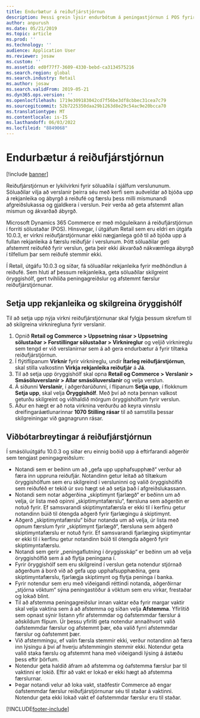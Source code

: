 ```yaml
---
title: Endurbætur á reiðufjárstjórnun
description: Þessi grein lýsir endurbótum á peningastjórnun í POS fyrir Dynamics 365 Commerce.
author: anpurush
ms.date: 05/21/2019
ms.topic: article
ms.prod: ''
ms.technology: ''
audience: Application User
ms.reviewer: josaw
ms.custom: ''
ms.assetid: ed0f77f7-3609-4330-bebd-ca3134575216
ms.search.region: global
ms.search.industry: Retail
ms.author: josaw
ms.search.validFrom: 2019-05-21
ms.dyn365.ops.version: ''
ms.openlocfilehash: 1719e309183042cd7f56be3df8cbbec31cea7c79
ms.sourcegitcommit: 52b7225350daa29b1263d8e29c54ac9e20bcca70
ms.translationtype: MT
ms.contentlocale: is-IS
ms.lasthandoff: 06/03/2022
ms.locfileid: "8849068"
---
```

# <a name="cash-management-improvements"></a>Endurbætur á reiðufjárstjórnun

[!include [banner](includes/banner.md)]


Reiðufjárstjórnun er lykilvirkni fyrir söluaðila í sjálfum verslununum. Söluaðilar vilja að verslanir þeirra séu með kerfi sem auðveldar að bjóða upp á rekjanleika og ábyrgð á reiðufé og færslu þess milli mismunandi afgreiðslukassa og gjaldkera í verslun. Þeir verða að geta afstemmt allan mismun og ákvarðað ábyrgð.


Microsoft Dynamics 365 Commerce er með möguleikann á reiðufjárstjórnun í forriti sölustaðar (POS). Hinsvegar, í útgáfum Retail sem eru eldri en útgáfa 10.0.3, er virkni reiðufjárstjórnunar ekki nægjanlega góð til að bjóða upp á fullan rekjanleika á færslu reiðufjár í verslunum. Þótt söluaðilar geti afstemmt reiðuféð fyrir verslun, geta þeir ekki ákvarðað nákvæmlega ábyrgð í tilfellum þar sem reiðufé stemmir ekki.


Í Retail, útgáfu 10.0.3 og síðar, fá söluaðilar rekjanleika fyrir meðhöndlun á reiðufé. Sem hluti af þessum reikjanleika, geta söluaðilar skilgreint öryggishólf, gert tvíhliða peningagreiðslur og afstemmt færslur reiðufjárstjórnunar.

## <a name="set-up-traceability-and-define-safes"></a>Setja upp rekjanleika og skilgreina öryggishólf

Til að setja upp nýja virkni reiðufjárstjórnunar skal fylgja þessum skrefum til að skilgreina virkniregluna fyrir verslanir.

1. Opnið **Retail og Commerce \> Uppsetning rásar \> Uppsetning sölustaðar \> Forstillingar sölustaðar \> Virknireglur** og veljið virknireglu sem tengd er við verslanirnar sem á að gera endurbætur á fyrir tiltæka reiðufjárstjórnun.
2. Í flýtiflipanum **Virknir** fyrir virknireglu, undir **Ítarleg reiðufjárstjórnun**, skal stilla valkostinn **Virkja rekjanleika reiðufjár** á **Já**.
3. Til að setja upp öryggishólf skal opna **Retail og Commerce \> Verslanir \> Smásöluverslanir \> Allar smásöluverslanir** og velja verslun.
4. Á síðunni **Verslanir**, í aðgerðarúðunni, í flipanum **Setja upp**, í flokknum **Setja upp**, skal velja **Öryggishólf**. Með því að nota þennan valkost geturðu skilgreint og viðhaldið mörgum öryggishólfum fyrir verslun.
4. Áður en hægt er að nota virknina verðurðu að keyra vinnslu dreifingaráætlunarinnar **1070 Stilling rásar** til að samstilla þessar skilgreiningar við gagnagrunn rásar.

## <a name="additional-cash-management-changes"></a>Viðbótarbreytingar á reiðufjárstjórnun

Í smásöluútgáfu 10.0.3 og síðar eru einnig boðið upp á eftirfarandi aðgerðir sem tengjast peningagreiðslum:

- Notandi sem er beðinn um að „gefa upp upphafsupphæð“ verður að færa inn uppruna reiðufjár. Notandinn getur leitað að tiltækum öryggishólfum sem eru skilgreind í versluninni og valið öryggishólfið sem reiðuféð er tekið úr svo hægt sé að setja það í afgreiðslukassann.
- Notandi sem notar aðgerðina „skiptimynt fjarlægð“ er beðinn um að velja, úr lista með opinni „skiptimyntafærslu“, færsluna sem aðgerðin er notuð fyrir. Ef samsvarandi skiptimyntafærsla er ekki til í kerfinu getur notandinn búið til ótengda aðgerð fyrir fjarlægingu á skiptimynt.
- Aðgerð „skiptimyntafærslu“ biður notanda um að velja, úr lista með opnum færslum fyrir „skiptimynt fjarlægð“, færsluna sem aðgerð skiptimyntafærslu er notuð fyrir. Ef samsvarandi fjarlæging skiptimyntar er ekki til í kerfinu getur notandinn búið til ótengda aðgerð fyrir skiptimyntafærslu.
- Notandi sem gerir „peningaflutning í öryggisskáp“ er beðinn um að velja öryggishólfið sem á að flytja peningana í.
- Fyrir öryggishólf sem eru skilgreind í verslun geta notendur stjórnað aðgerðum á borð við að gefa upp upphafsupphæðina, gera skiptimyntafærslu, fjarlægja skiptimynt og flytja peninga í banka.
- Fyrir notendur sem eru með viðeigandi réttindi notanda, aðgerðirnar „stjórna vöktum“ sýna peningastöður á vöktum sem eru virkar, frestaðar og lokað blint.
- Til að afstemma peningagreiðslur innan vaktar eða fyrir margar vaktir skal velja vaktina sem á að afstemma og síðan velja **Afstemma**. Yfirlitið sem opnast sýnir listann yfir afstemmdar og óafstemmdar færslur á aðskildum flipum. Úr þessu yfirliti geta notendur annaðhvort valið óafstemmdar færslur og afstemmt þær, eða valið fyrri afstemmdar færslur og óafstemmt þær.
- Við afstemmingu, ef valin færsla stemmir ekki, verður notandinn að færa inn lýsingu á því af hverju afstemmingin stemmir ekki. Notendur geta valið staka færslu og afstemmt hana með viðeigandi lýsing á ástæðu þess eftir þörfum.
- Notendur geta haldið áfram að afstemma og óafstemma færslur þar til vaktinni er lokið. Eftir að vakt er lokað er ekki hægt að afstemma færslurnar.
- Þegar notandi velur að loka vakt, staðfestir Commerce að engar óafstemmdar færslur reiðufjárstjórnunar séu til staðar á vaktinni. Notendur geta ekki lokað vakt ef óafstemmdar færslur eru til staðar.


[!INCLUDE[footer-include](../includes/footer-banner.md)]